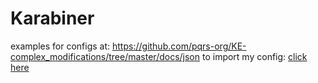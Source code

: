 # Karabiner
examples for configs at: https://github.com/pqrs-org/KE-complex_modifications/tree/master/docs/json
to import my config: <a href="karabiner://karabiner/assets/complex_modifications/import?url=https://raw.githubusercontent.com/larrybolt/config/master/karabiner-elements/larry_mods.json">click here</a>